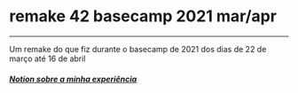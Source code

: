 # remake 42 basecamp 2021 mar/apr
---
Um remake do que fiz durante o basecamp de 2021 dos dias de 22 de março até 16 de abril
##### [Notion sobre a minha experiência](https://www.notion.so/42-mar-o-abril-2021-d975c7f92ba4414eb94ae0151fc4ad10)

